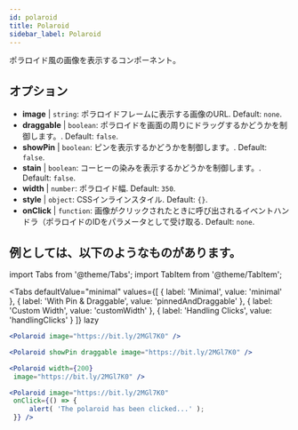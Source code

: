 ```yaml
---
id: polaroid
title: Polaroid
sidebar_label: Polaroid
---
```


ポラロイド風の画像を表示するコンポーネント。

## オプション

* __image__ | `string`: ポラロイドフレームに表示する画像のURL. Default: `none`.
* __draggable__ | `boolean`: ポラロイドを画面の周りにドラッグするかどうかを制御します。. Default: `false`.
* __showPin__ | `boolean`: ピンを表示するかどうかを制御します。. Default: `false`.
* __stain__ | `boolean`: コーヒーの染みを表示するかどうかを制御します。. Default: `false`.
* __width__ | `number`: ポラロイド幅. Default: `350`.
* __style__ | `object`: CSSインラインスタイル. Default: `{}`.
* __onClick__ | `function`: 画像がクリックされたときに呼び出されるイベントハンドラ（ポラロイドのIDをパラメータとして受け取る. Default: `none`.


## 例としては、以下のようなものがあります。

import Tabs from '@theme/Tabs';
import TabItem from '@theme/TabItem';

<Tabs
    defaultValue="minimal"
    values={[
        { label: 'Minimal', value: 'minimal' },
        { label: 'With Pin & Draggable', value: 'pinnedAndDraggable' },
        { label: 'Custom Width', value: 'customWidth' },
        { label: 'Handling Clicks', value: 'handlingClicks' }
    ]}
    lazy
>

<TabItem value="minimal">

```jsx live
<Polaroid image="https://bit.ly/2MGl7K0" />
```

</TabItem>

<TabItem value="pinnedAndDraggable">

```jsx live
<Polaroid showPin draggable image="https://bit.ly/2MGl7K0" />
```

</TabItem>

<TabItem value="customWidth">

```jsx live
<Polaroid width={200}
 image="https://bit.ly/2MGl7K0" />
```

</TabItem>

<TabItem value="handlingClicks">

```jsx live
<Polaroid image="https://bit.ly/2MGl7K0" 
 onClick={() => {
     alert( 'The polaroid has been clicked...' );
 }} />
```

</TabItem>

</Tabs>
